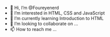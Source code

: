 - 👋 Hi, I’m @Foureyenerd
- 👀 I’m interested in HTML, CSS and JavaScript
- 🌱 I’m currently learning Introduction to HTML
- 💞️ I’m looking to collaborate on ...
- 📫 How to reach me ...

<!---
Foureyenerd/Foureyenerd is a ✨ special ✨ repository because its `README.md` (this file) appears on your GitHub profile.
You can click the Preview link to take a look at your changes.
--->
